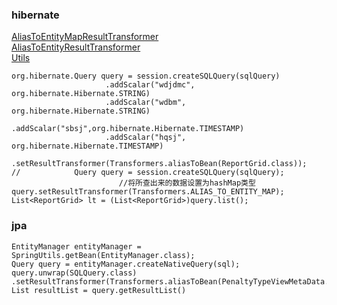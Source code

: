### hibernate

[AliasToEntityMapResultTransformer](resources/AliasToEntityMapResultTransformer.java)  
[AliasToEntityResultTransformer](resources/AliasToEntityResultTransformer.java)  
[Utils](resources/Utils.java)
```text
org.hibernate.Query query = session.createSQLQuery(sqlQuery)
                     .addScalar("wdjdmc", org.hibernate.Hibernate.STRING)
                     .addScalar("wdbm", org.hibernate.Hibernate.STRING)
                     .addScalar("sbsj",org.hibernate.Hibernate.TIMESTAMP)
                     .addScalar("hqsj", org.hibernate.Hibernate.TIMESTAMP)
                     .setResultTransformer(Transformers.aliasToBean(ReportGrid.class));
//            Query query = session.createSQLQuery(sqlQuery);
                        //将所查出来的数据设置为hashMap类型
query.setResultTransformer(Transformers.ALIAS_TO_ENTITY_MAP);
List<ReportGrid> lt = (List<ReportGrid>)query.list();
```
### jpa
```text
EntityManager entityManager = SpringUtils.getBean(EntityManager.class);
Query query = entityManager.createNativeQuery(sql);
query.unwrap(SQLQuery.class)
.setResultTransformer(Transformers.aliasToBean(PenaltyTypeViewMetaData.class));
List resultList = query.getResultList()
```